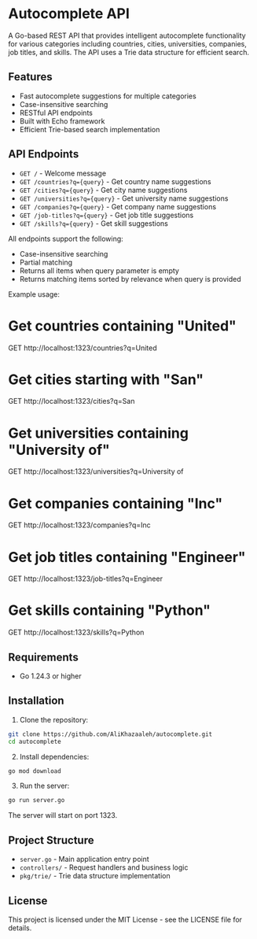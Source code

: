 # Autocomplete API

A Go-based REST API that provides intelligent autocomplete functionality for various categories including countries, cities, universities, companies, job titles, and skills. The API uses a Trie data structure for efficient search.

## Features

- Fast autocomplete suggestions for multiple categories
- Case-insensitive searching
- RESTful API endpoints
- Built with Echo framework
- Efficient Trie-based search implementation

## API Endpoints

- `GET /` - Welcome message
- `GET /countries?q={query}` - Get country name suggestions
- `GET /cities?q={query}` - Get city name suggestions
- `GET /universities?q={query}` - Get university name suggestions
- `GET /companies?q={query}` - Get company name suggestions
- `GET /job-titles?q={query}` - Get job title suggestions
- `GET /skills?q={query}` - Get skill suggestions

All endpoints support the following:
- Case-insensitive searching
- Partial matching
- Returns all items when query parameter is empty
- Returns matching items sorted by relevance when query is provided

Example usage:
# Get countries containing "United"
GET http://localhost:1323/countries?q=United

# Get cities starting with "San"
GET http://localhost:1323/cities?q=San

# Get universities containing "University of"
GET http://localhost:1323/universities?q=University of

# Get companies containing "Inc"
GET http://localhost:1323/companies?q=Inc

# Get job titles containing "Engineer"
GET http://localhost:1323/job-titles?q=Engineer

# Get skills containing "Python"
GET http://localhost:1323/skills?q=Python

## Requirements

- Go 1.24.3 or higher

## Installation

1. Clone the repository:
```bash
git clone https://github.com/AliKhazaaleh/autocomplete.git
cd autocomplete
```

2. Install dependencies:
```bash
go mod download
```

3. Run the server:
```bash
go run server.go
```

The server will start on port 1323.

## Project Structure

- `server.go` - Main application entry point
- `controllers/` - Request handlers and business logic
- `pkg/trie/` - Trie data structure implementation

## License

This project is licensed under the MIT License - see the LICENSE file for details.
